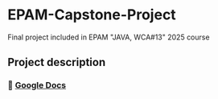 # EPAM-Capstone-Project
Final project included in EPAM "JAVA, WCA#13" 2025 course 


## Project description
### 📄 [Google Docs](https://docs.google.com/document/d/15TE9ZFO0H5wkjzPTTqNnG9L4mfQ-0AERbiwENadfB50/edit?usp=sharing)
